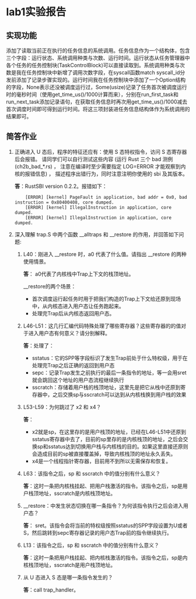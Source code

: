 # lab1实验报告
## 实现功能

添加了读取当前正在执行的任务信息的系统调用。任务信息作为一个结构体，包含三个字段：运行状态、系统调用种类与次数、运行时间。运行状态从任务管理器中各个任务的任务控制块(TaskControlBlock)可以直接读取到。系统调用种类与次数是我在任务控制块中新增了调用次数字段，在syscall函数match syscall_id分发前添加了记录步骤实现的。运行时间我在任务控制块中添加了一个Option<usize>结构的字段，None表示还没被调度运行过，Some(usize)记录了任务首次被调度运行时的毫秒时间（使用get_time_us()/1000计算而来），分别在run_first_task和run_next_task添加记录语句，在获取任务信息时再次用get_time_us()/1000减去首次调度时间即可得到运行时间。将这三项封装进任务信息结构体作为系统调用的结果即可。

## 简答作业
1. 正确进入 U 态后，程序的特征还应有：使用 S 态特权指令，访问 S 态寄存器后会报错。 请同学们可以自行测试这些内容 (运行 Rust 三个 bad 测例 (ch2b_bad_*.rs) ， 注意在编译时至少需要指定 LOG=ERROR 才能观察到内核的报错信息) ， 描述程序出错行为，同时注意注明你使用的 sbi 及其版本。  

    __答__：RustSBI version 0.2.2。报错如下：  
    ```
        [ERROR] [kernel] PageFault in application, bad addr = 0x0, bad instruction = 0x80400408, core dumped.  
        [ERROR] [kernel] IllegalInstruction in application, core dumped.  
        [ERROR] [kernel] IllegalInstruction in application, core dumped.  
    ```


2. 深入理解 trap.S 中两个函数 __alltraps 和 __restore 的作用，并回答如下问题:

    1. L40：刚进入 __restore 时，a0 代表了什么值。请指出 __restore 的两种使用情景。 
 
        __答__： a0代表了内核栈中Trap上下文的栈顶地址。
        
        __restore的两个场景：  
        * 首次调度运行起任务时用于把我们构造的Trap上下文给还原到现场中，从内核态进入用户态让任务跑起来。  
        * 处理完Trap后从内核态返回用户态。  
        
    2. L46-L51：这几行汇编代码特殊处理了哪些寄存器？这些寄存器的的值对于进入用户态有何意义？请分别解释。

         __答__：处理了：  
         * sstatus：它的SPP等字段标识了发生Trap前处于什么特权级，用于在处理完Trap之后正确的返回到用户态  
         * sepc：记录Trap发生之前执行的最后一条指令的地址，等一会用sret就会跳回这个地址的用户态流程继续执行  
         * sscratch：存储着用户栈的栈顶地址，这里先是把它从栈中还原到寄存器中，之后交换sp与sscratch可以达到从内核栈换到用户栈的效果  
    
    3. L53-L59：为何跳过了 x2 和 x4？

        __答__：
          * x2就是sp，在这里存的是用户栈顶的地址，已经在L46-L51中还原到sstatus寄存器中去了，目前的sp里存的是内核栈顶的地址，之后会交换sp和sstatus达到切换用户栈与内核栈的目的。如果这里直接还原则会造成目前的sp被直接覆盖掉，导致内核栈顶的地址永久丢失。
          * x4是一个线程指针寄存器，目前用不到所以无需保存和恢复。  

    4. L63：该指令之后，sp 和 sscratch 中的值分别有什么意义？  
      
        __答__：这时一条把内核栈挂起、把用户栈激活的指令。该指令之后，sp是用户栈顶地址，sscratch是内核栈顶地址。  
      
    5. __restore：中发生状态切换在哪一条指令？为何该指令执行之后会进入用户态？  
    
        __答__： sret。该指令会将当前的特权级按照sstatus的SPP字段设置为U或者S，然后跳转到sepc寄存器记录的用户态Trap前的指令继续执行。  
    
    6. L13：该指令之后，sp 和 sscratch 中的值分别有什么意义？  

        __答__：这时一条把用户栈挂起、把内核栈激活的指令。该指令之后，sp是内核栈顶地址，sscratch是用户栈顶地址。  
      
    7. 从 U 态进入 S 态是哪一条指令发生的？  
    
        __答__：call trap_handler。  

